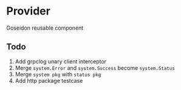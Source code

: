 # Provider

Goseidon reusable component

## Todo
1. Add grpclog unary client interceptor
2. Merge `system.Error` and `system.Success` become `system.Status`
3. Merge `system pkg` with `status pkg`
4. Add http package testcase
